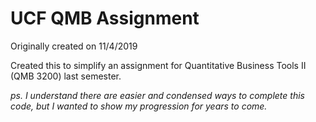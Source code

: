 # UCF QMB Assignment

Originally created on 11/4/2019

Created this to simplify an assignment for Quantitative Business Tools II (QMB 3200) last semester. 

_ps. I understand there are easier and condensed ways to complete this code, but I wanted to show my progression for years to come._
